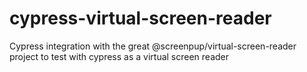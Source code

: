 # cypress-virtual-screen-reader
Cypress integration with the great @screenpup/virtual-screen-reader project to test with cypress as a virtual screen reader
